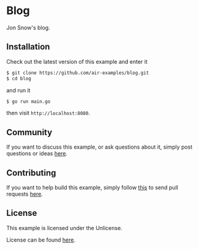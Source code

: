 # Blog

Jon Snow's blog.

## Installation

Check out the latest version of this example and enter it

```bash
$ git clone https://github.com/air-examples/blog.git
$ cd blog
```

and run it

```bash
$ go run main.go
```

then visit `http://localhost:8080`.

## Community

If you want to discuss this example, or ask questions about it, simply post
questions or ideas [here](https://github.com/air-examples/blog/issues).

## Contributing

If you want to help build this example, simply follow
[this](https://github.com/air-examples/blog/wiki/Contributing) to send pull
requests [here](https://github.com/air-examples/blog/pulls).

## License

This example is licensed under the Unlicense.

License can be found [here](LICENSE).
